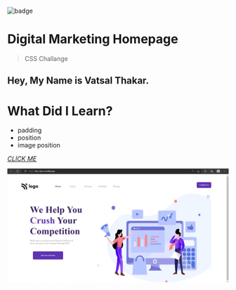 ![badge](https://img.shields.io/badge/Live--class-Fourth--Project-orange)

# Digital Marketing Homepage

> CSS Challange

## Hey, My Name is Vatsal Thakar.

#

# What Did I Learn?

- padding
- position
- image position

[_CLICK ME_](https://live-class-4.netlify.app/)

![badge](assets/FourthProject.jpg)

